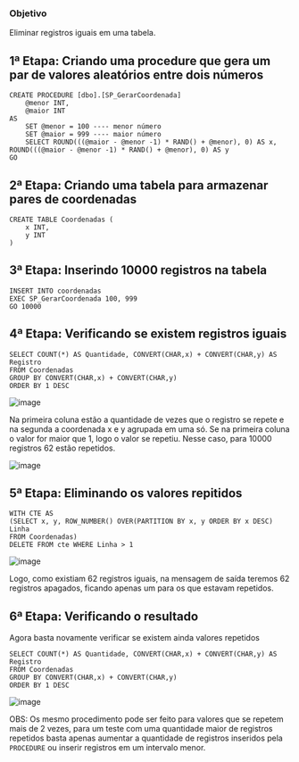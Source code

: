 ### Objetivo

Eliminar registros iguais em uma tabela.

## 1ª Etapa: Criando uma procedure que gera um par de valores aleatórios entre dois números

```
CREATE PROCEDURE [dbo].[SP_GerarCoordenada]
	@menor INT,
	@maior INT
AS
	SET @menor = 100 ---- menor número
	SET @maior = 999 ---- maior número
	SELECT ROUND(((@maior - @menor -1) * RAND() + @menor), 0) AS x, ROUND(((@maior - @menor -1) * RAND() + @menor), 0) AS y
GO
```

## 2ª Etapa: Criando uma tabela para armazenar pares de coordenadas

```
CREATE TABLE Coordenadas (
	x INT,
	y INT
)
```

## 3ª Etapa: Inserindo 10000 registros na tabela

```
INSERT INTO coordenadas
EXEC SP_GerarCoordenada 100, 999
GO 10000
```

## 4ª Etapa: Verificando se existem registros iguais

```
SELECT COUNT(*) AS Quantidade, CONVERT(CHAR,x) + CONVERT(CHAR,y) AS Registro
FROM Coordenadas
GROUP BY CONVERT(CHAR,x) + CONVERT(CHAR,y) 
ORDER BY 1 DESC
```

![image](https://user-images.githubusercontent.com/25832508/175531239-e5358c23-846c-47b0-822c-3faec363db60.png)

Na primeira coluna estão a quantidade de vezes que o registro se repete e na segunda a coordenada x e y agrupada em uma só. Se na primeira coluna o valor for maior que 1, logo o valor se repetiu. Nesse caso, para 10000 registros 62 estão repetidos.

![image](https://user-images.githubusercontent.com/25832508/175531552-97d37b5f-b3a5-4fed-8b0a-f8c0a87b04a4.png)

## 5ª Etapa: Eliminando os valores repitidos

```
WITH CTE AS 
(SELECT x, y, ROW_NUMBER() OVER(PARTITION BY x, y ORDER BY x DESC) Linha
FROM Coordenadas)
DELETE FROM cte WHERE Linha > 1
```

![image](https://user-images.githubusercontent.com/25832508/175531960-a32793aa-ed6d-495e-8d09-3a5d5626df87.png)

Logo, como existiam 62 registros iguais, na mensagem de saída teremos 62 registros apagados, ficando apenas um para os que estavam repetidos.

## 6ª Etapa: Verificando o resultado

Agora basta novamente verificar se existem ainda valores repetidos

```
SELECT COUNT(*) AS Quantidade, CONVERT(CHAR,x) + CONVERT(CHAR,y) AS Registro
FROM Coordenadas
GROUP BY CONVERT(CHAR,x) + CONVERT(CHAR,y) 
ORDER BY 1 DESC
```

![image](https://user-images.githubusercontent.com/25832508/175532357-12c5b82d-3c20-4e2f-8da6-e92872abfa85.png)

OBS: Os mesmo procedimento pode ser feito para valores que se repetem mais de 2 vezes, para um teste com uma quantidade maior de registros repetidos basta apenas aumentar a quantidade de registros inseridos pela ```PROCEDURE``` ou inserir registros em um intervalo menor. 
